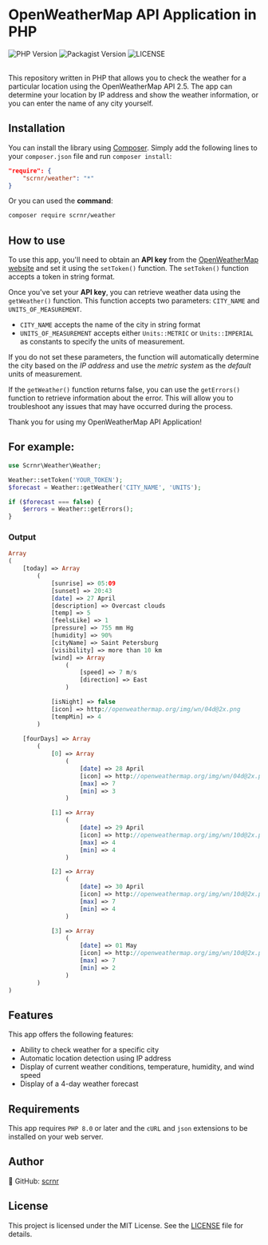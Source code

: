 # OpenWeatherMap API Application in PHP

<div>
    <img src='https://img.shields.io/packagist/dependency-v/scrnr/weather/php?logo=php&style=plastic' alt='PHP Version'>
    <img src='https://img.shields.io/packagist/v/scrnr/weather?logo=packagist&logoColor=white&style=plastic' alt='Packagist Version'>
    <img src='https://img.shields.io/packagist/l/scrnr/weather?label=LICENSE&style=plastic' alt='LICENSE'>
</div>

<br>

This repository written in PHP that allows you to check the weather for a particular location using the OpenWeatherMap API 2.5. The app can determine your location by IP address and show the weather information, or you can enter the name of any city yourself.

## Installation

You can install the library using [Composer](https://getcomposer.org/). Simply add the following lines to your `composer.json` file and run `composer install`:

```json
"require": {
    "scrnr/weather": "*"
}
```

Or you can used the **command**:

```bash
composer require scrnr/weather
```

## How to use

To use this app, you'll need to obtain an **API key** from the [OpenWeatherMap website](https://openweathermap.org/api) and set it using the `setToken()` function. The `setToken()` function accepts a token in string format.

Once you've set your **API key**, you can retrieve weather data using the `getWeather()` function. This function accepts two parameters: `CITY_NAME` and `UNITS_OF_MEASUREMENT`.

* `CITY_NAME` accepts the name of the city in string format
* `UNITS_OF_MEASUREMENT` accepts either `Units::METRIC` or `Units::IMPERIAL` as constants to specify the units of measurement.

If you do not set these parameters, the function will automatically determine the city based on the *IP address* and use the *metric system* as the *default* units of measurement.

If the `getWeather()` function returns false, you can use the `getErrors()` function to retrieve information about the error. This will allow you to troubleshoot any issues that may have occurred during the process.

Thank you for using my OpenWeatherMap API Application!

## For example:

```php
use Scrnr\Weather\Weather;

Weather::setToken('YOUR_TOKEN');
$forecast = Weather::getWeather('CITY_NAME', 'UNITS');

if ($forecast === false) {
    $errors = Weather::getErrors();
}
```

### Output

```php
Array
(
    [today] => Array
        (
            [sunrise] => 05:09
            [sunset] => 20:43
            [date] => 27 April
            [description] => Overcast clouds
            [temp] => 5
            [feelsLike] => 1
            [pressure] => 755 mm Hg
            [humidity] => 90%
            [cityName] => Saint Petersburg
            [visibility] => more than 10 km
            [wind] => Array
                (
                    [speed] => 7 m/s
                    [direction] => East
                )

            [isNight] => false
            [icon] => http://openweathermap.org/img/wn/04d@2x.png
            [tempMin] => 4
        )
        
    [fourDays] => Array
        (
            [0] => Array
                (
                    [date] => 28 April
                    [icon] => http://openweathermap.org/img/wn/04d@2x.png
                    [max] => 7
                    [min] => 3
                )

            [1] => Array
                (
                    [date] => 29 April
                    [icon] => http://openweathermap.org/img/wn/10d@2x.png
                    [max] => 4
                    [min] => 4
                )

            [2] => Array
                (
                    [date] => 30 April
                    [icon] => http://openweathermap.org/img/wn/10d@2x.png
                    [max] => 7
                    [min] => 4
                )

            [3] => Array
                (
                    [date] => 01 May
                    [icon] => http://openweathermap.org/img/wn/10d@2x.png
                    [max] => 7
                    [min] => 2
                )
        )
)
```

## Features

This app offers the following features:

* Ability to check weather for a specific city
* Automatic location detection using IP address
* Display of current weather conditions, temperature, humidity, and wind speed
* Display of a 4-day weather forecast

## Requirements

This app requires `PHP 8.0` or later and the `cURL` and `json` extensions to be installed on your web server.

## Author
👤 GitHub: [scrnr](https://github.com/scrnr)

## License

This project is licensed under the MIT License. See the [LICENSE](https://github.com/scrnr/OpenWeatherApi-PHP/blob/main/LICENSE) file for details.
